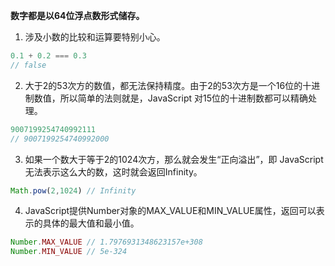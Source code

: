 
**数字都是以64位浮点数形式储存。**

1. 涉及小数的比较和运算要特别小心。

```javascript
0.1 + 0.2 === 0.3
// false
```

2. 大于2的53次方的数值，都无法保持精度。由于2的53次方是一个16位的十进制数值，所以简单的法则就是，JavaScript 对15位的十进制数都可以精确处理。

```javascript
9007199254740992111
// 9007199254740992000
```

3. 如果一个数大于等于2的1024次方，那么就会发生“正向溢出”，即 JavaScript 无法表示这么大的数，这时就会返回Infinity。

```javascript
Math.pow(2,1024) // Infinity
```

4. JavaScript提供Number对象的MAX_VALUE和MIN_VALUE属性，返回可以表示的具体的最大值和最小值。

```javascript
Number.MAX_VALUE // 1.7976931348623157e+308
Number.MIN_VALUE // 5e-324
```
